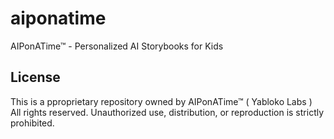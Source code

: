 # aiponatime
AIPonATime™ - Personalized AI Storybooks for Kids

## License
This is a pproprietary repository owned by AIPonATime™ ( Yabloko Labs )  
All rights reserved. Unauthorized use, distribution, or reproduction is strictly prohibited.
